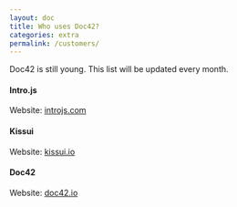 ```yaml
---
layout: doc
title: Who uses Doc42?
categories: extra
permalink: /customers/
---
```


<p>Doc42 is still young. This list will be updated every month.</p>

#### Intro.js

Website: [introjs.com](http://introjs.com/)

#### Kissui

Website: [kissui.io](http://kissui.io/)

#### Doc42

Website: [doc42.io](http://doc42.io/)
